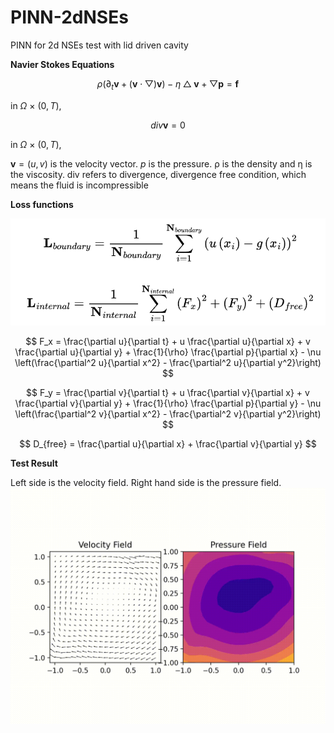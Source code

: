 
# PINN-2dNSEs
PINN for 2d NSEs test with lid driven cavity

**Navier Stokes Equations**

$$ \rho \left ( \partial_{t} \mathbf{v} +  \left ( \mathbf{v}  \cdot \bigtriangledown  \right ) \mathbf{v}  \right ) - \eta \bigtriangleup \mathbf{v} + \bigtriangledown \mathbf{p} = \mathbf{f} $$

in $\Omega$ $\times$ $\left ( 0, T \right )$,

$$ div \mathbf{v}  = 0 $$ 


in $\Omega$ $\times$ $\left ( 0, T \right ),$

$\mathbf{v} = \left ( u , v \right )$ is the velocity vector. $\mathrm{}{p}$ is the pressure. $\mathrm{\rho}$ is the density and $\mathrm{\eta}$ is the viscosity. div refers to divergence, divergence free condition, which means the fluid is incompressible

**Loss functions**

![loss-functions](./image/loss-functions.png)

$$ F_x = \frac{\partial u}{\partial t} + u \frac{\partial u}{\partial x} + v \frac{\partial u}{\partial y} + \frac{1}{\rho} \frac{\partial p}{\partial x} - \nu \left(\frac{\partial^2 u}{\partial x^2} - \frac{\partial^2 u}{\partial y^2}\right) $$

$$ F_y = \frac{\partial v}{\partial t} + u \frac{\partial v}{\partial x} + v \frac{\partial v}{\partial y} + \frac{1}{\rho} \frac{\partial p}{\partial y} - \nu \left(\frac{\partial^2 v}{\partial x^2} - \frac{\partial^2 v}{\partial y^2}\right) $$

$$ D_{free} = \frac{\partial u}{\partial x} + \frac{\partial v}{\partial y} $$

**Test Result**

Left side is the velocity field. Right hand side is the pressure field.
![Lid-Driven](./image/Lid-Driven.gif)


